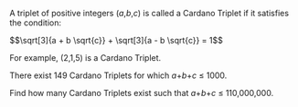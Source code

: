 <p>
A triplet of positive integers (<var>a</var>,<var>b</var>,<var>c</var>) is called a Cardano Triplet if it satisfies the condition:</p>
$$\sqrt[3]{a + b \sqrt{c}} + \sqrt[3]{a - b \sqrt{c}} = 1$$

<p>
For example, (2,1,5) is a Cardano Triplet.
</p>
<p>
There exist 149 Cardano Triplets for which <var>a</var>+<var>b</var>+<var>c</var> ≤ 1000.
</p>
<p>
Find how many Cardano Triplets exist such that <var>a</var>+<var>b</var>+<var>c</var> ≤ 110,000,000.
 
</p>
